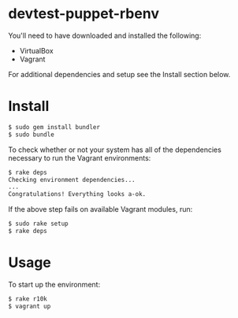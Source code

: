 # devtest-puppet-rbenv

You'll need to have downloaded and installed the following:
* VirtualBox
* Vagrant

For additional dependencies and setup see the Install section below.

# Install
```bash
$ sudo gem install bundler
$ sudo bundle
```
To check whether or not your system has all of the dependencies necessary to run the Vagrant environments:

```bash
$ rake deps
Checking environment dependencies...
...
Congratulations! Everything looks a-ok.
```

If the above step fails on available Vagrant modules, run:

```bash
$ sudo rake setup
$ rake deps
```

# Usage
To start up the environment: 

```bash
$ rake r10k
$ vagrant up 
```
